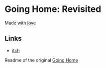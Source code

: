 # Going Home: Revisited

Made with [love](https://love2d.org)

## Links

* [itch](https://flamendless.itch.io/going-home-revisited)

Readme of the original [Going Home](https://github.com/flamendless/GoingHome/blob/master/README_GH.md)
